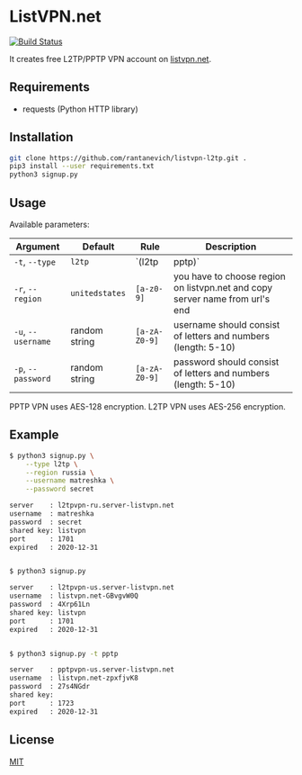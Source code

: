 # ListVPN.net
[![Build Status](https://travis-ci.org/rantanevich/listvpn-l2tp.svg?branch=main)](https://travis-ci.org/rantanevich/listvpn-l2tp)

It creates free L2TP/PPTP VPN account on [listvpn.net](https://www.listvpn.net/).


## Requirements

  - requests (Python HTTP library)


## Installation

```sh
git clone https://github.com/rantanevich/listvpn-l2tp.git .
pip3 install --user requirements.txt
python3 signup.py
```


## Usage

Available parameters:

| Argument           | Default        | Rule          | Description                                                                  |
|--------------------|----------------|---------------|------------------------------------------------------------------------------|
| `-t`, `--type`     | `l2tp`         | `(l2tp|pptp)` | preferable vpn type                                                          |
| `-r`, `--region`   | `unitedstates` | `[a-z0-9]`    | you have to choose region on listvpn.net and copy server name from url's end |
| `-u`, `--username` | random string  | `[a-zA-Z0-9]` | username should consist of letters and numbers (length: 5-10)                |
| `-p`, `--password` | random string  | `[a-zA-Z0-9]` | password should consist of letters and numbers (length: 5-10)                |

PPTP VPN uses AES-128 encryption.
L2TP VPN uses AES-256 encryption.


## Example

```sh
$ python3 signup.py \
    --type l2tp \
    --region russia \
    --username matreshka \
    --password secret

server    : l2tpvpn-ru.server-listvpn.net
username  : matreshka
password  : secret
shared key: listvpn
port      : 1701
expired   : 2020-12-31


$ python3 signup.py

server    : l2tpvpn-us.server-listvpn.net
username  : listvpn.net-GBvgvW0Q
password  : 4Xrp61Ln
shared key: listvpn
port      : 1701
expired   : 2020-12-31


$ python3 signup.py -t pptp

server    : pptpvpn-us.server-listvpn.net
username  : listvpn.net-zpxfjvK8
password  : 27s4NGdr
shared key:
port      : 1723
expired   : 2020-12-31
```

## License
[MIT](https://choosealicense.com/licenses/mit/)

